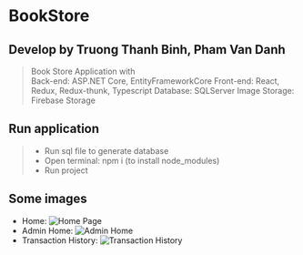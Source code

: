 # BookStore
## Develop by Truong Thanh Binh, Pham Van Danh
> Book Store Application with  
> Back-end: ASP.NET Core, EntityFrameworkCore 
> Front-end: React, Redux, Redux-thunk, Typescript 
> Database: SQLServer 
> Image Storage: Firebase Storage

## Run application

> - Run sql file to generate database
> - Open terminal: npm i (to install node_modules)
> - Run project

## Some images
- Home: ![Home Page](https://drive.google.com/uc?export=view&id=1tHXBc465wlt6DnfNeCEt1IVVhp9Mp7QE)
- Admin Home: ![Admin Home](https://drive.google.com/uc?export=view&id=1lpMxGQfkX5IFkgsNeE4JCQpsXiV-khUy)
- Transaction History: ![Transaction History](https://drive.google.com/uc?export=view&id=1e8Pwpe5X2XFQcCn3w2lXeXzOZE0NHaNL)

